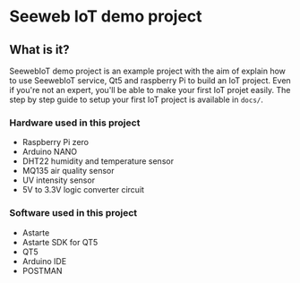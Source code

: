 # Seeweb IoT demo project
## What is it?
SeewebIoT demo project is an example project with the aim of explain how to use SeewebIoT service, Qt5 and raspberry Pi to build an IoT project. Even if you're not an expert, you'll be able to make your first IoT projet easily. The step by step guide to setup your first IoT project is available in `docs/`.
### Hardware used in this project

* Raspberry Pi zero
* Arduino NANO
* DHT22 humidity and temperature sensor
* MQ135 air quality sensor
* UV intensity sensor
* 5V to 3.3V logic converter circuit

### Software used in this project

* Astarte
* Astarte SDK for QT5
* QT5
* Arduino IDE
* POSTMAN
